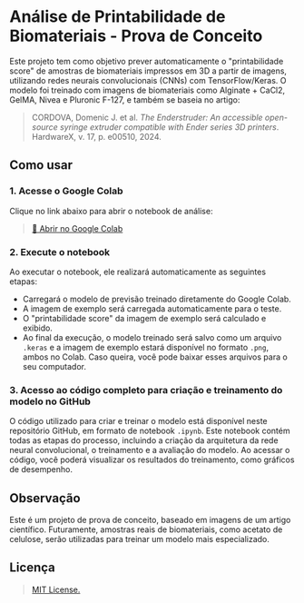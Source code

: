 # Análise de Printabilidade de Biomateriais - Prova de Conceito

Este projeto tem como objetivo prever automaticamente o "printabilidade score" de amostras de biomateriais impressos em 3D a partir de imagens, utilizando redes neurais convolucionais (CNNs) com TensorFlow/Keras. O modelo foi treinado com imagens de biomateriais como Alginate + CaCl2, GelMA, Nivea e Pluronic F-127, e também se baseia no artigo:

> CORDOVA, Domenic J. et al. *The Enderstruder: An accessible open-source syringe extruder compatible with Ender series 3D printers*. HardwareX, v. 17, p. e00510, 2024.

## Como usar

### 1. Acesse o Google Colab

Clique no link abaixo para abrir o notebook de análise:

> [🔗 Abrir no Google Colab](https://colab.research.google.com/drive/1fj3Lq4Kldte4dZBxzvhAABXbBwRNgMIu?usp=sharing)

### 2. Execute o notebook

Ao executar o notebook, ele realizará automaticamente as seguintes etapas:

- Carregará o modelo de previsão treinado diretamente do Google Colab.
- A imagem de exemplo será carregada automaticamente para o teste.
- O "printabilidade score" da imagem de exemplo será calculado e exibido.
- Ao final da execução, o modelo treinado será salvo como um arquivo `.keras` e a imagem de exemplo estará disponível no formato `.png`, ambos no Colab. Caso queira, você pode baixar esses arquivos para o seu computador.

### 3. Acesso ao código completo para criação e treinamento do modelo no GitHub

O código utilizado para criar e treinar o modelo está disponível neste repositório GitHub, em formato de notebook `.ipynb`. Este notebook contém todas as etapas do processo, incluindo a criação da arquitetura da rede neural convolucional, o treinamento e a avaliação do modelo. Ao acessar o código, você poderá visualizar os resultados do treinamento, como gráficos de desempenho.

## Observação

Este é um projeto de prova de conceito, baseado em imagens de um artigo científico. Futuramente, amostras reais de biomateriais, como acetato de celulose, serão utilizadas para treinar um modelo mais especializado.

## Licença

> [MIT License.](https://mit-license.org/)
